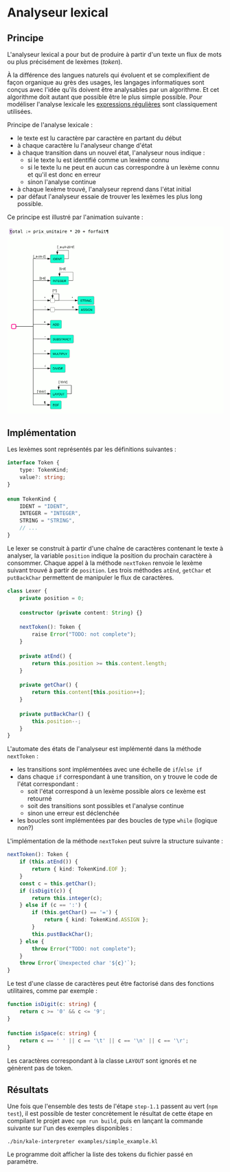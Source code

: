 
# Analyseur lexical

## Principe

L'analyseur lexical a pour but de produire à partir d'un texte
un flux de mots ou plus précisément de lexèmes (*token*).

À la différence des langues naturels qui évoluent et se complexifient de façon organique au grès des usages,
les langages informatiques sont conçus avec l'idée qu'ils doivent être analysables par un algorithme.
Et cet algorithme doit autant que possible être le plus simple possible. Pour modéliser l'analyse lexicale
les [expressions régulières](https://fr.wikipedia.org/wiki/Expression_r%C3%A9guli%C3%A8re) sont classiquement utilisées.

Principe de l'analyse lexicale :
- le texte est lu caractère par caractère en partant du début
- à chaque caractère lu l'analyseur change d'état
- à chaque transition dans un nouvel état, l'analyseur nous indique :
    - si le texte lu est identifié comme un lexème connu
    - si le texte lu ne peut en aucun cas correspondre à un lexème connu et qu'il est donc en erreur
    - sinon l'analyse continue
- à chaque lexème trouvé, l'analyseur reprend dans l'état initial
- par défaut l'analyseur essaie de trouver les lexèmes les plus long possible.

Ce principe est illustré par l'animation suivante :

![Automate d'analyse](lexer-animation.gif)

## Implémentation

Les lexèmes sont représentés par les définitions suivantes :

```typescript
interface Token {
    type: TokenKind;
    value?: string;
}

enum TokenKind {
    IDENT = "IDENT",
    INTEGER = "INTEGER",
    STRING = "STRING",
    // ...
}
```

Le lexer se construit à partir d'une chaîne de caractères contenant le texte à analyser,
la variable `position` indique la position du prochain caractère à consommer.
Chaque appel à la méthode `nextToken` renvoie le lexème suivant trouvé à partir de `position`.
Les trois méthodes `atEnd`, `getChar` et `putBackChar` permettent de manipuler le flux de caractères.

```typescript
class Lexer {
    private position = 0;
    
    constructor (private content: String) {}

    nextToken(): Token {
        raise Error("TODO: not complete");
    }

    private atEnd() {
        return this.position >= this.content.length;
    }

    private getChar() {
        return this.content[this.position++];
    }

    private putBackChar() {
        this.position--;
    }
}
```

L'automate des états de l'analyseur est implémenté dans la méthode `nextToken` :
- les transitions sont implémentées avec une échelle de `if`/`else if`
- dans chaque `if` correspondant à une transition, on y trouve le code de l'état correspondant :
  - soit l'état correspond à un lexème possible alors ce lexème est retourné
  - soit des transitions sont possibles et l'analyse continue
  - sinon une erreur est déclenchée
- les boucles sont implémentées par des boucles de type `while` (logique non?)

L'implémentation de la méthode `nextToken` peut suivre la structure suivante :
```typescript
nextToken(): Token {
    if (this.atEnd()) {
        return { kind: TokenKind.EOF };
    }
    const c = this.getChar();
    if (isDigit(c)) {
        return this.integer(c);
    } else if (c == ':') {
        if (this.getChar() == '=') {
            return { kind: TokenKind.ASSIGN };
        }
        this.pustBackChar();
    } else {
        throw Error("TODO: not complete");
    }
    throw Error(`Unexpected char '${c}'`);
}
```

Le test d'une classe de caractères peut être factorisé dans des fonctions utilitaires, comme par exemple :

```typescript
function isDigit(c: string) {
    return c >= '0' && c <= '9';
}

function isSpace(c: string) {
    return c == ' ' || c == '\t' || c == '\n' || c == '\r';
}
```

Les caractères correspondant à la classe `LAYOUT` sont ignorés et ne génèrent pas de token.

## Résultats

Une fois que l'ensemble des tests de l'étape `step-1.1` passent au vert (`npm test`), il est possible de tester concrètement
le résultat de cette étape en compilant le projet avec `npm run build`, puis en lançant la commande suivante sur l'un des exemples disponibles :
```
./bin/kale-interpreter examples/simple_example.kl
```

Le programme doit afficher la liste des tokens du fichier passé en paramètre.